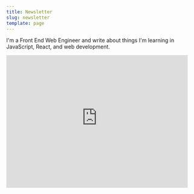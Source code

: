 ```yaml
---
title: Newsletter
slug: newsletter
template: page
---
```


I'm a Front End Web Engineer and write about things I'm learning in JavaScript, React, and web development.

<div class="centered-iframe">
  <iframe
    width="480"
    height="350"
    src="https://duncanleung.substack.com/embed"
    frameborder="0"
    scrolling="no"
  ></iframe>
</div>
